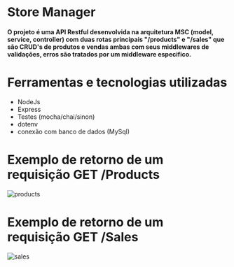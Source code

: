 # Store Manager
#### O projeto é uma API Restful desenvolvida na arquitetura MSC (model, service, controller) com duas rotas principais "/products" e "/sales" que são CRUD's de produtos e vendas ambas com seus middlewares de validações, erros são tratados por um middleware especifico. 

# Ferramentas e tecnologias utilizadas 
* NodeJs
* Express
* Testes (mocha/chai/sinon)
* dotenv
* conexão com banco de dados (MySql)

# Exemplo de retorno de um requisição GET /Products
![products](https://user-images.githubusercontent.com/82068742/186322660-d9721b5c-66cc-4a09-b1b1-5fd68f22b3bf.png)

# Exemplo de retorno de um requisição GET /Sales
![sales](https://user-images.githubusercontent.com/82068742/186322770-a44b9a83-146e-492e-af20-3fc4cdc58bf9.png)

